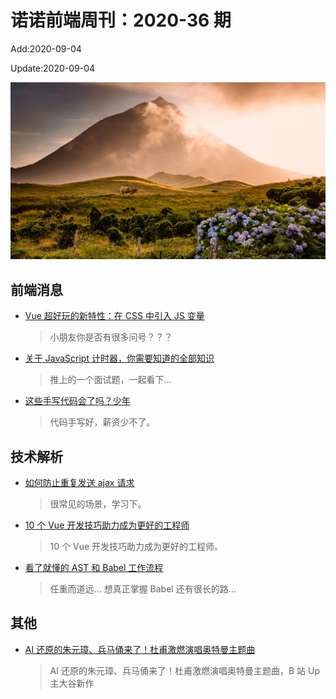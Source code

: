 <!--
 * @Description: 2020-36
 * @Author: zoeblow
 * @Email: wangfuyuan@nnuo.com
 * @Date: 2020-07-17 19:10:36
 * @LastEditors: zoeblow
 * @LastEditTime: 2020-09-04 16:07:14
 * @FilePath: /nuofe-weekly/2020/weekly-36.md
 -->

# 诺诺前端周刊：2020-36 期

Add:2020-09-04

Update:2020-09-04

![202036](../images/2020/202036.jpg)

## 前端消息

- [Vue 超好玩的新特性：在 CSS 中引入 JS 变量](https://juejin.im/post/6856668819344392206)

  > 小朋友你是否有很多问号？？？

- [关于 JavaScript 计时器，你需要知道的全部知识](https://mp.weixin.qq.com/s/pqx6TAVxbvk2FNFwgV6KCw)

  > 推上的一个面试题，一起看下...

- [这些手写代码会了吗？少年](https://mp.weixin.qq.com/s/3NKeWNxeZS_aaYYtGfjxqg)

  > 代码手写好，薪资少不了。

## 技术解析

- [如何防止重复发送 ajax 请求](https://mp.weixin.qq.com/s/v7ku2KYAVW0r4Lmui4JNGA)

  > 很常见的场景，学习下。

- [10 个 Vue 开发技巧助力成为更好的工程师](https://www.cnblogs.com/chanwahfung/p/13358667.html)

  > 10 个 Vue 开发技巧助力成为更好的工程师。

- [看了就懂的 AST 和 Babel 工作流程](https://mp.weixin.qq.com/s/E4M7SkRosXsskfT3tdYD7A)

  > 任重而道远... 想真正掌握 Babel 还有很长的路...

<!-- ## 业界新闻

- [BootStrap 5.0 将放弃支持 IE](https://mp.weixin.qq.com/s/r8DVkzl7gfFm2YSmGHC4-g)

  > 最近，BootStrap 团队成员 XhmikosR 在 GitHub 上透露，BS 5 将放弃支持 IE 浏览器。 -->

## 其他

- [AI 还原的朱元璋、兵马俑来了！杜甫激燃演唱奥特曼主题曲](https://mp.weixin.qq.com/s/Yocu6Fy-_QVDzBv4Fub3Rw)

  > AI 还原的朱元璋、兵马俑来了！杜甫激燃演唱奥特曼主题曲，B 站 Up 主大谷新作
